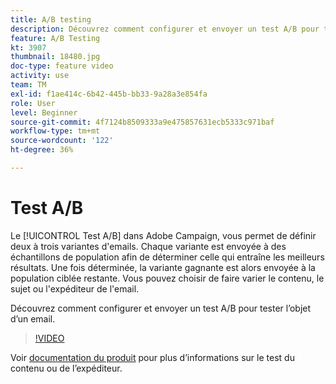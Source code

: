 ```yaml
---
title: A/B testing
description: Découvrez comment configurer et envoyer un test A/B pour tester l’objet d’un email.
feature: A/B Testing
kt: 3907
thumbnail: 18480.jpg
doc-type: feature video
activity: use
team: TM
exl-id: f1ae414c-6b42-445b-bb33-9a28a3e854fa
role: User
level: Beginner
source-git-commit: 4f7124b8509333a9e475857631ecb5333c971baf
workflow-type: tm+mt
source-wordcount: '122'
ht-degree: 36%

---
```


# Test A/B

Le [!UICONTROL Test A/B] dans Adobe Campaign, vous permet de définir deux à trois variantes d&#39;emails. Chaque variante est envoyée à des échantillons de population afin de déterminer celle qui entraîne les meilleurs résultats. Une fois déterminée, la variante gagnante est alors envoyée à la population ciblée restante. Vous pouvez choisir de faire varier le contenu, le sujet ou l&#39;expéditeur de l&#39;email.

Découvrez comment configurer et envoyer un test A/B pour tester l’objet d’un email.

>[!VIDEO](https://video.tv.adobe.com/v/18480?quality=12)

Voir [documentation du produit](https://experienceleague.adobe.com/docs/campaign-standard/using/communication-channels/email-messages/designing-an-a-b-test-email.html) pour plus d’informations sur le test du contenu ou de l’expéditeur.

